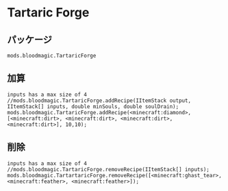 # Tartaric Forge

## パッケージ

`mods.bloodmagic.TartaricForge`

## 加算

```zenscript
inputs has a max size of 4
//mods.bloodmagic.TartaricForge.addRecipe(IItemStack output, IItemStack[] inputs, double minSouls, double soulDrain);
mods.bloodmagic.TartaricForge.addRecipe(<minecraft:diamond>,[<minecraft:dirt>, <minecraft:dirt>, <minecraft:dirt>, <minecraft:dirt>], 10,10);
```

## 削除

```zenscript
inputs has a max size of 4
//mods.bloodmagic.TartaricForge.removeRecipe(IItemStack[] inputs);
mods.bloodmagic.TartartaricForge.removeRecipe([<minecraft:ghast_tear>,<minecraft:feather>, <minecraft:feather>]);
```
